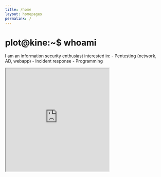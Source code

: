 ```yaml
---
title: /home
layout: homepages
permalink: /
---
```


<!-- <h1>Welcome to my blog!!</h1> -->

<h1>plot@kine:~$ whoami<mark> </mark></h1>

<p>I am an information security enthusiast interested in:
- Pentesting (network, AD, webapp)
- Incident response
- Programming</p>

<p><iframe src="https://editor.p5js.org/Plotkine/present/kmFef9ExW" width="340px" height="340px" frameBorder="1" title="gameOfLife"></iframe></p>
